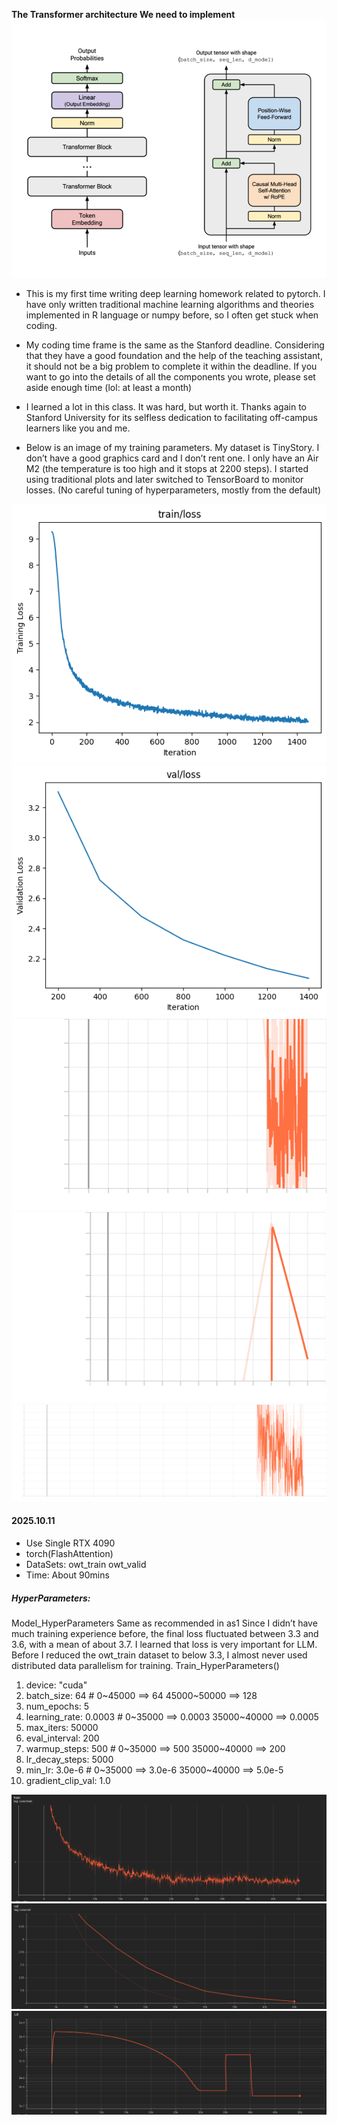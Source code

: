 **The Transformer architecture We need to implement**
![Decoder](photos/Transformer.png)

- This is my first time writing deep learning homework related to pytorch. 
I have only written traditional machine learning algorithms and theories
implemented in R language or numpy before, so I often get stuck when coding.

- My coding time frame is the same as the Stanford deadline.
Considering that they have a good foundation and the help of the
teaching assistant, it should not be a big problem to complete it
within the deadline. If you want to go into the details of all the
components you wrote, please set aside enough time (lol: at least a month)

- I learned a lot in this class. It was hard, but worth it.
Thanks again to Stanford University for its selfless dedication
to facilitating off-campus learners like you and me.

- Below is an image of my training parameters. My dataset is TinyStory.
I don’t have a good graphics card and I don’t rent one. I only have an Air M2 
(the temperature is too high and it stops at 2200 steps).
I started using traditional plots and later switched to TensorBoard to monitor losses.
(No careful tuning of hyperparameters, mostly from the default)


![train](photos/train.png) ![valid](photos/valid.png)
![GradNorm_total](photos/GradNorm_total.svg) ![LR](photos/LR.svg) ![Loss_train](photos/Loss_train.svg)


#### 2025.10.11
- Use Single RTX 4090
- torch(FlashAttention)
- DataSets: owt_train owt_valid
- Time: About 90mins
##### HyperParameters:
Model_HyperParameters Same as recommended in as1
Since I didn’t have much training experience before, the final loss fluctuated between 3.3 and 3.6, with a mean of about 3.7. I learned that loss is very important for LLM. Before I reduced the owt_train dataset to below 3.3, I almost never used distributed data parallelism for training.
Train_HyperParameters()
1. device: "cuda"
2. batch_size: 64 # 0~45000 ==> 64 45000~50000 ==> 128
3. num_epochs: 5
4. learning_rate: 0.0003 # 0~35000 ==> 0.0003 35000~40000 ==> 0.0005
5. max_iters: 50000
6. eval_interval: 200
7. warmup_steps: 500 # 0~35000 ==> 500 35000~40000 ==> 200
8. lr_decay_steps: 5000
9. min_lr: 3.0e-6 # 0~35000 ==> 3.0e-6 35000~40000 ==> 5.0e-5
10. gradient_clip_val: 1.0

![train1](photos/train1.png)
![valid1](photos/valid1.png)
![LR1](photos/lr1.png)

